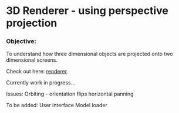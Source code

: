 # 3D Renderer - using perspective projection

### Objective:
To understand how three dimensional objects are projected onto two dimensional screens.

Check out here: [renderer](https://itshrr17.github.io/3d_renderer/engine/page.html)

Currently work in progress...

Issues:
Orbiting - orientation flips
horizontal panning

To be added:
User interface
Model loader